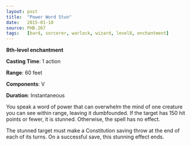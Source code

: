 ```yaml
---
layout: post
title:  "Power Word Stun"
date:   2015-01-10
source: PHB.267
tags:   [bard, sorcerer, warlock, wizard, level8, enchantment]
---
```


**8th-level enchantment**

**Casting Time**: 1 action

**Range**: 60 feet

**Components**: V

**Duration**: Instantaneous

You speak a word of power that can overwhelm the mind of one creature you can see within range, leaving it dumbfounded. If the target has 150 hit points or fewer, it is stunned. Otherwise, the spell has no effect.

The stunned target must make a Constitution saving throw at the end of each of its turns. On a successful save, this stunning effect ends.
